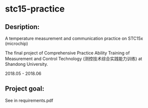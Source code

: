 # stc15-practice

## Desription:

A temperature measurement and communication practice on STC15x (microchip)

The final project of Comprehensive Practice Ability Training of Measurement and Control Technology (测控技术综合实践能力训练) at Shandong University.

2018.05 - 2018.06

## Project goal:

See in requirements.pdf

